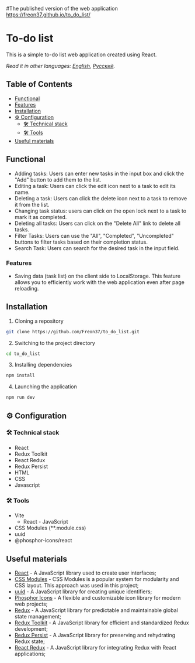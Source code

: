 #The published version of the web application
<https://freon37.github.io/to_do_list/>

# To-do list

This is a simple to-do list web application created using React.

*Read it in other languages: [English](README.md), [Русский](README.ru.md).*

## Table of Contents
  - [Functional](#functional)
  - [Features](#features)
  - [Installation](#installation)
  - [⚙ Configuration](#-configuration)
    - [🛠 Technical stack](#-technical-stack)
    - [🛠 Tools](#-tools)
  - [Useful materials](#useful-materials)
  
## Functional

- Adding tasks: Users can enter new tasks in the input box and click the "Add" button to add them to the list.
- Editing a task: Users can click the edit icon next to a task to edit its name.
- Deleting a task: Users can click the delete icon next to a task to remove it from the list.
- Changing task status: users can click on the open lock next to a task to mark it as completed.
- Deleting all tasks: Users can click on the "Delete All" link to delete all tasks.
- Filter Tasks: Users can use the "All", "Completed", "Uncompleted" buttons to filter tasks based on their completion status.
- Search Task: Users can search for the desired task in the input field.

### Features

- Saving data (task list) on the client side to LocalStorage.
    This feature allows you to efficiently work with the web application even after page reloading.

## Installation

1. Cloning a repository

```bash
git clone https://github.com/Freon37/to_do_list.git
```

2. Switching to the project directory 

```bash
cd to_do_list
```

3. Installing dependencies

```bash
npm install
```

4. Launching the application

```bash
npm run dev
```

## ⚙ Configuration

 ### 🛠 Technical stack
   - React
   - Redux Toolkit
   - React Redux
   - Redux Persist
   - HTML
   - CSS
   - Javascript
 
 ### 🛠 Tools
   - Vite
     - React - JavaScript
   - CSS Modules (**.module.css)
   - uuid
   - @phosphor-icons/react

## Useful materials

- [React](https://react.dev/learn) - A JavaScript library used to create user interfaces;
- [CSS Modules](https://github.com/css-modules/css-modules/blob/master/README.md) - CSS Modules is a popular system for modularity and CSS layout. This approach was used in this project;
- [uuid](https://github.com/uuidjs/uuid) - A JavaScript library for creating unique identifiers;
- [Phosphor Icons](https://phosphoricons.com/) - A flexible and customizable icon library for modern web projects;
- [Redux](https://redux.js.org/) - A JavaScript library for predictable and maintainable global state management;
- [Redux Toolkit](https://redux-toolkit.js.org/) - A JavaScript library for efficient and standardized Redux development;
- [Redux Persist](https://github.com/rt2zz/redux-persist#readme) - A JavaScript library for preserving and rehydrating Redux state;
- [React Redux](https://github.com/reduxjs/react-redux) - A JavaScript library for integrating Redux with React applications;
